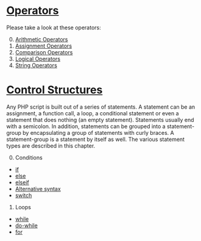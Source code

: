 # [Operators](http://nl3.php.net/manual/en/language.operators.precedence.php)

Please take a look at these operators:

0. [Arithmetic Operators](http://nl3.php.net/manual/en/language.operators.arithmetic.php)
1. [Assignment Operators](http://nl3.php.net/manual/en/language.operators.assignment.php)
2. [Comparison Operators](http://nl3.php.net/manual/en/language.operators.comparison.php)
3. [Logical Operators](http://nl3.php.net/manual/en/language.operators.logical.php)
4. [String Operators](http://nl3.php.net/manual/en/language.operators.string.php)


# [Control Structures](http://nl3.php.net/manual/en/language.control-structures.php)

Any PHP script is built out of a series of statements. A statement can be an assignment, a function call, a loop, a conditional statement or even a statement that does nothing (an empty statement). Statements usually end with a semicolon. In addition, statements can be grouped into a statement-group by encapsulating a group of statements with curly braces. A statement-group is a statement by itself as well. The various statement types are described in this chapter.

0. Conditions
  * [if](http://nl3.php.net/manual/en/control-structures.if.php)
  * [else](http://nl3.php.net/manual/en/control-structures.else.php)
  * [elseif](http://nl3.php.net/manual/en/control-structures.elseif.php)
  * [Alternative syntax](http://nl3.php.net/manual/en/control-structures.alternative-syntax.php)
  * [switch](http://nl3.php.net/manual/en/control-structures.switch.php)
1. Loops
  * [while](http://nl3.php.net/manual/en/control-structures.while.php)
  * [do-while](http://nl3.php.net/manual/en/control-structures.do.while.php)
  * [for](http://nl3.php.net/manual/en/control-structures.for.php)
